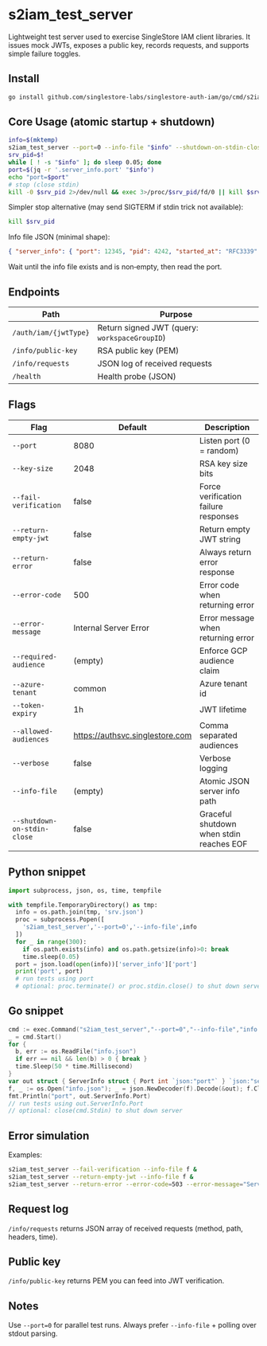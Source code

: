# s2iam_test_server

Lightweight test server used to exercise SingleStore IAM client libraries. It issues mock JWTs, exposes a public key, records requests, and supports simple failure toggles.

## Install

```bash
go install github.com/singlestore-labs/singlestore-auth-iam/go/cmd/s2iam_test_server@latest
```

## Core Usage (atomic startup + shutdown)

```bash
info=$(mktemp)
s2iam_test_server --port=0 --info-file "$info" --shutdown-on-stdin-close &
srv_pid=$!
while [ ! -s "$info" ]; do sleep 0.05; done
port=$(jq -r '.server_info.port' "$info")
echo "port=$port"
# stop (close stdin)
kill -0 $srv_pid 2>/dev/null && exec 3>/proc/$srv_pid/fd/0 || kill $srv_pid
```

Simpler stop alternative (may send SIGTERM if stdin trick not available):
```bash
kill $srv_pid
```

Info file JSON (minimal shape):
```json
{ "server_info": { "port": 12345, "pid": 4242, "started_at": "RFC3339" } }
```

Wait until the info file exists and is non‑empty, then read the port.

## Endpoints

| Path | Purpose |
|------|---------|
| `/auth/iam/{jwtType}` | Return signed JWT (query: `workspaceGroupID`) |
| `/info/public-key` | RSA public key (PEM) |
| `/info/requests` | JSON log of received requests |
| `/health` | Health probe (JSON) |

## Flags

| Flag | Default | Description |
|------|---------|-------------|
| `--port` | 8080 | Listen port (0 = random) |
| `--key-size` | 2048 | RSA key size bits |
| `--fail-verification` | false | Force verification failure responses |
| `--return-empty-jwt` | false | Return empty JWT string |
| `--return-error` | false | Always return error response |
| `--error-code` | 500 | Error code when returning error |
| `--error-message` | Internal Server Error | Error message when returning error |
| `--required-audience` | (empty) | Enforce GCP audience claim |
| `--azure-tenant` | common | Azure tenant id |
| `--token-expiry` | 1h | JWT lifetime |
| `--allowed-audiences` | https://authsvc.singlestore.com | Comma separated audiences |
| `--verbose` | false | Verbose logging |
| `--info-file` | (empty) | Atomic JSON server info path |
| `--shutdown-on-stdin-close` | false | Graceful shutdown when stdin reaches EOF |

## Python snippet

```python
import subprocess, json, os, time, tempfile

with tempfile.TemporaryDirectory() as tmp:
  info = os.path.join(tmp, 'srv.json')
  proc = subprocess.Popen([
    's2iam_test_server','--port=0','--info-file',info
  ])
  for _ in range(300):
    if os.path.exists(info) and os.path.getsize(info)>0: break
    time.sleep(0.05)
  port = json.load(open(info))['server_info']['port']
  print('port', port)
  # run tests using port
  # optional: proc.terminate() or proc.stdin.close() to shut down server early
```

## Go snippet

```go
cmd := exec.Command("s2iam_test_server","--port=0","--info-file","info.json")
_ = cmd.Start()
for {
  b, err := os.ReadFile("info.json")
  if err == nil && len(b) > 0 { break }
  time.Sleep(50 * time.Millisecond)
}
var out struct { ServerInfo struct { Port int `json:"port"` } `json:"server_info"` }
f, _ := os.Open("info.json"); _ = json.NewDecoder(f).Decode(&out); f.Close()
fmt.Println("port", out.ServerInfo.Port)
// run tests using out.ServerInfo.Port
// optional: close(cmd.Stdin) to shut down server
```

## Error simulation

Examples:
```bash
s2iam_test_server --fail-verification --info-file f &
s2iam_test_server --return-empty-jwt --info-file f &
s2iam_test_server --return-error --error-code=503 --error-message="Service unavailable" --info-file f &
```

## Request log

`/info/requests` returns JSON array of received requests (method, path, headers, time).

## Public key

`/info/public-key` returns PEM you can feed into JWT verification.

## Notes

Use `--port=0` for parallel test runs. Always prefer `--info-file` + polling over stdout parsing.

